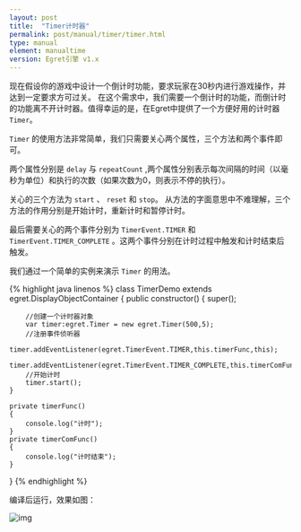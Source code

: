 ```yaml
---
layout: post
title:  "Timer计时器"
permalink: post/manual/timer/timer.html
type: manual
element: manualtime
version: Egret引擎 v1.x
---
```


现在假设你的游戏中设计一个倒计时功能，要求玩家在30秒内进行游戏操作，并达到一定要求方可过关。
在这个需求中，我们需要一个倒计时的功能，而倒计时的功能离不开计时器。值得幸运的是，在Egret中提供了一个方便好用的计时器 `Timer`。

`Timer` 的使用方法非常简单，我们只需要关心两个属性，三个方法和两个事件即可。

两个属性分别是 `delay` 与 `repeatCount` ,两个属性分别表示每次间隔的时间（以毫秒为单位）和执行的次数（如果次数为0，则表示不停的执行）。

关心的三个方法为 `start` 、 `reset` 和 `stop`。
从方法的字面意思中不难理解，三个方法的作用分别是开始计时，重新计时和暂停计时。

最后需要关心的两个事件分别为 `TimerEvent.TIMER` 和 `TimerEvent.TIMER_COMPLETE` 。这两个事件分别在计时过程中触发和计时结束后触发。

我们通过一个简单的实例来演示 `Timer` 的用法。


{% highlight java linenos %}
class TimerDemo extends egret.DisplayObjectContainer
{
	public constructor()
    {
        super();

        //创建一个计时器对象
        var timer:egret.Timer = new egret.Timer(500,5);
        //注册事件侦听器
        timer.addEventListener(egret.TimerEvent.TIMER,this.timerFunc,this);
        timer.addEventListener(egret.TimerEvent.TIMER_COMPLETE,this.timerComFunc,this);
        //开始计时
        timer.start();
	}

	private timerFunc()
	{
		console.log("计时");
	}
	private timerComFunc()
	{
		console.log("计时结束");
	}
}
{% endhighlight %}

编译后运行，效果如图：


![img]({{site.baseurl}}/assets/img/timer1.png)